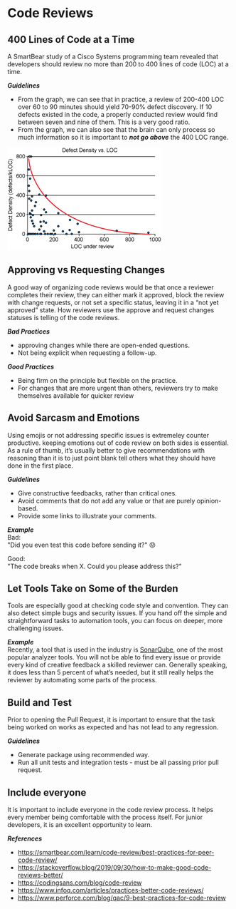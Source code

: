 # Code Reviews

## 400 Lines of Code at a Time  <br/>
A SmartBear study of a Cisco Systems programming team revealed that developers should review no more than 200 to 400 lines of code (LOC) at a time.

**_Guidelines_**

- From the graph, we can see that in practice, a review of 200-400 LOC over 60 to 90 minutes should yield 70-90% defect discovery. If 10 defects existed in the code, a properly conducted review would find between seven and nine of them. This is a very good ratio.
- From the graph, we can also see that the brain can only process so much information so it is important to <strong><em>not go above</em></strong> the 400 LOC range.

![img1](images/img1.gif)

## Approving vs Requesting Changes  <br/>
A good way of organizing code reviews would be that once a reviewer completes their review, they can either mark it approved, block the review with change requests, or not set a specific status, leaving it in a “not yet approved” state. How reviewers use the approve and request changes statuses is telling of the code reviews.

**_Bad Practices_**

- approving changes while there are open-ended questions.
- Not being explicit when requesting a follow-up.

**_Good Practices_**

- Being firm on the principle but flexible on the practice.
- For changes that are more urgent than others, reviewers try to make themselves available for quicker review

## Avoid Sarcasm and Emotions  <br/>
Using emojis or not addressing specific issues is extremeley counter productive. keeping emotions out of code review on both sides is essential. As a rule of thumb, it’s usually better to give recommendations with reasoning than it is to just point blank tell others what they should have done in the first place.

***Guidelines***  
- Give constructive feedbacks, rather than critical ones.
- Avoid comments that do not add any value or that are purely opinion-based.
- Provide some links to illustrate your comments.

**_Example_**<br/>
Bad:<br/>
"Did you even test this code before sending it?" 😡

Good:<br/>
"The code breaks when X. Could you please address this?"

## Let Tools Take on Some of the Burden  <br/>
Tools are especially good at checking code style and convention. They can also detect simple bugs and security issues. If you hand off the simple and straightforward tasks to automation tools, you can focus on deeper, more challenging issues.

**_Example_**<br/>
Recently, a tool that is used in the industry is [SonarQube](https://www.sonarqube.org/), one of the most popular analyzer tools. You will not be able to find every issue or provide every kind of creative feedback a skilled reviewer can. Generally speaking, it does less than 5 percent of what’s needed, but it still really helps the reviewer by automating some parts of the process.

## Build and Test  
 Prior to opening the Pull Request, it is important to ensure that the task being worked on works as expected and has not lead to any regression.

***Guidelines***
- Generate package using recommended way.
- Run all unit tests and integration tests - must be all passing prior pull request.

## Include everyone  
It is important to include everyone in the code review process. It helps every member being comfortable with the process itself. For junior developers, it is an excellent opportunity to learn.

**_References_**

- https://smartbear.com/learn/code-review/best-practices-for-peer-code-review/
- https://stackoverflow.blog/2019/09/30/how-to-make-good-code-reviews-better/
- https://codingsans.com/blog/code-review
- https://www.infoq.com/articles/practices-better-code-reviews/
- https://www.perforce.com/blog/qac/9-best-practices-for-code-review
